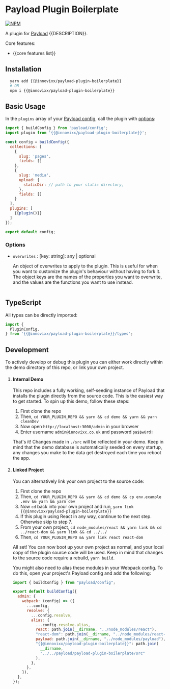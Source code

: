 # Payload Plugin Boilerplate

[![NPM](https://img.shields.io/npm/v/{{@innovixx/payload-plugin-boilerplate}})](https://www.npmjs.com/package/{{@innovixx/payload-plugin-boilerplate}})

A plugin for [Payload](https://github.com/payloadcms/payload) {{DESCRIPTION}}.

Core features:

  - {{core features list}}

## Installation

```bash
  yarn add {{@innovixx/payload-plugin-boilerplate}}
  # OR
  npm i {{@innovixx/payload-plugin-boilerplate}}
```

## Basic Usage

In the `plugins` array of your [Payload config](https://payloadcms.com/docs/configuration/overview), call the plugin with [options](#options):

```js
import { buildConfig } from 'payload/config';
import plugin from '{{@innovixx/payload-plugin-boilerplate}}';

const config = buildConfig({
  collections: [
    {
      slug: 'pages',
      fields: []
    },
    {
      slug: 'media',
      upload: {
        staticDir: // path to your static directory,
      },
      fields: []
    }
  ],
  plugins: [
    {{plugin()}}
  ]
});

export default config;
```

### Options

- `overwrites` : [key: string]: any | optional

  An object of overwrites to apply to the plugin. This is useful for when you want to customize the plugin's behaviour without having to fork it. The object keys are the names of the properties you want to overwrite, and the values are the functions you want to use instead.

  ```js

  ```

## TypeScript

All types can be directly imported:

```js
import {
  PluginConfig,
} from '{{@innovixx/payload-plugin-boilerplate}}/types';
```

## Development

To actively develop or debug this plugin you can either work directly within the demo directory of this repo, or link your own project.

1. #### Internal Demo

   This repo includes a fully working, self-seeding instance of Payload that installs the plugin directly from the source code. This is the easiest way to get started. To spin up this demo, follow these steps:

   1. First clone the repo
   1. Then, `cd YOUR_PLUGIN_REPO && yarn && cd demo && yarn && yarn cleanDev`
   1. Now open `http://localhost:3000/admin` in your browser
   1. Enter username `admin@innovixx.co.uk` and password `pa$$w0rd!`

   That's it! Changes made in `./src` will be reflected in your demo. Keep in mind that the demo database is automatically seeded on every startup, any changes you make to the data get destroyed each time you reboot the app.

1. #### Linked Project

   You can alternatively link your own project to the source code:

   1. First clone the repo
   1. Then, `cd YOUR_PLUGIN_REPO && yarn && cd demo && cp env.example .env && yarn && yarn dev`
   1. Now `cd` back into your own project and run, `yarn link {{@innovixx/payload-plugin-boilerplate}}`
   1. If this plugin using React in any way, continue to the next step. Otherwise skip to step 7.
   1. From your own project, `cd node_modules/react && yarn link && cd ../react-dom && yarn link && cd ../../`
   1. Then, `cd YOUR_PLUGIN_REPO && yarn link react react-dom`

   All set! You can now boot up your own project as normal, and your local copy of the plugin source code will be used. Keep in mind that changes to the source code require a rebuild, `yarn build`.

   You might also need to alias these modules in your Webpack config. To do this, open your project's Payload config and add the following:

   ```js
   import { buildConfig } from "payload/config";

   export default buildConfig({
     admin: {
       webpack: (config) => ({
         ...config,
         resolve: {
           ...config.resolve,
           alias: {
             ...config.resolve.alias,
             react: path.join(__dirname, "../node_modules/react"),
             "react-dom": path.join(__dirname, "../node_modules/react-dom"),
             payload: path.join(__dirname, "../node_modules/payload"),
             "{{@innovixx/payload-plugin-boilerplate}}": path.join(
               __dirname,
               "../../payload/payload-plugin-boilerplate/src"
             ),
           },
         },
       }),
     },
   });
   ```